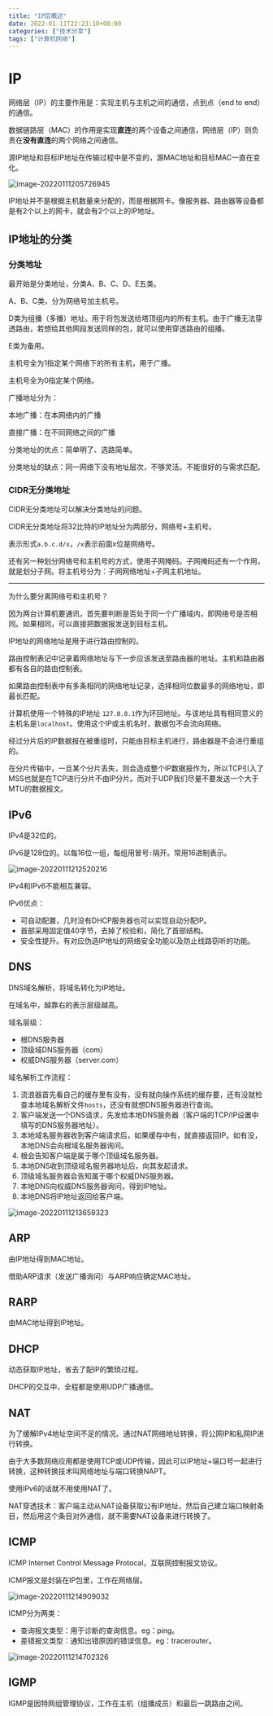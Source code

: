 ```yaml
---
title: "IP层概述"
date: 2022-01-11T22:23:10+08:00
categories: ["技术分享"]
tags: ["计算机网络"]
---
```


# IP

网络层（IP）的主要作用是：实现主机与主机之间的通信，点到点（end to end）的通信。

数据链路层（MAC）的作用是实现**直连**的两个设备之间通信，网络层（IP）则负责在**没有直连**的两个网络之间通信。

源IP地址和目标IP地址在传输过程中是不变的，源MAC地址和目标MAC一直在变化。

![image-20220111205726945](https://tva1.sinaimg.cn/large/008i3skNly1gya13dl0xsj31gq0qktcf.jpg)

IP地址并不是根据主机数量来分配的，而是根据网卡。像服务器、路由器等设备都是有2个以上的网卡，就会有2个以上的IP地址。

## IP地址的分类

### 分类地址

最开始是分类地址，分类A、B、C、D、E五类。

A、B、C类，分为网络号加主机号。

D类为组播（多播）地址。用于将包发送给塔顶组内的所有主机。由于广播无法穿透路由，若想给其他网段发送同样的包，就可以使用穿透路由的组播。

E类为备用。



主机号全为1指定某个网络下的所有主机，用于广播。

主机号全为0指定某个网络。



广播地址分为：

本地广播：在本网络内的广播

直接广播：在不同网络之间的广播



分类地址的优点：简单明了、选路简单。

分类地址的缺点：同一网络下没有地址层次，不够灵活。不能很好的与需求匹配。

### CIDR无分类地址

CIDR无分类地址可以解决分类地址的问题。

CIDR无分类地址将32比特的IP地址分为两部分，网络号+主机号。

表示形式`a.b.c.d/x`，`/x`表示前面x位是网络号。

还有另一种划分网络号和主机号的方式，使用子网掩码。子网掩码还有一个作用，就是划分子网。将主机号分为：子网网络地址+子网主机地址。



---

为什么要分离网络号和主机号？

因为两台计算机要通讯，首先要判断是否处于同一个广播域内，即网络号是否相同。如果相同，可以直接把数据报发送到目标主机。



IP地址的网络地址是用于进行路由控制的。

路由控制表记中记录着网络地址与下一步应该发送至路由器的地址。主机和路由器都有各自的路由控制表。

如果路由控制表中有多条相同的网络地址记录，选择相同位数最多的网络地址，即最长匹配。



计算机使用一个特殊的IP地址 `127.0.0.1`作为环回地址。与该地址具有相同意义的主机名是`localhost`。使用这个IP或主机名时，数据包不会流向网络。



经过分片后的IP数据报在被重组时，只能由目标主机进行，路由器是不会进行重组的。

在分片传输中，一旦某个分片丢失，则会造成整个IP数据报作为，所以TCP引入了MSS也就是在TCP进行分片不由IP分片。而对于UDP我们尽量不要发送一个大于MTU的数据报文。

## IPv6

IPv4是32位的。

IPv6是128位的。以每16位一组，每组用冒号`:`隔开。常用16进制表示。

![image-20220111212520216](https://tva1.sinaimg.cn/large/008i3skNly1gya1we8yb4j31gi0i0n0n.jpg)

IPv4和IPv6不能相互兼容。



IPv6优点：

- 可自动配置，几时没有DHCP服务器也可以实现自动分配IP。
- 首部采用固定值40字节，去掉了校验和，简化了首部结构。
- 安全性提升。有对应伪造IP地址的网络安全功能以及防止线路窃听的功能。

## DNS

DNS域名解析，将域名转化为IP地址。

在域名中，越靠右的表示层级越高。



域名层级：

- 根DNS服务器
- 顶级域DNS服务器（com）
- 权威DNS服务器（server.com）



域名解析工作流程：

1. 流浪器首先看自己的缓存里有没有，没有就向操作系统的缓存要，还有没就检查本地域名解析文件`hosts`，还没有就想DNS服务器进行查询。
2. 客户端发送一个DNS请求，先发给本地DNS服务器（客户端的TCP/IP设置中填写的DNS服务器地址）。
3. 本地域名服务器收到客户端请求后，如果缓存中有，就直接返回IP。如有没，本地DNS会向根域名服务器询问。
4. 根会告知客户端是属于哪个顶级域名服务器。
5. 本地DNS收到顶级域名服务器地址后，向其发起请求。
6. 顶级域名服务器会告知属于哪个权威DNS服务器。
7. 本地DNS向权威DNS服务器询问，得到IP地址。
8. 本地DNS将IP地址返回给客户端。

![image-20220111213659323](https://tva1.sinaimg.cn/large/008i3skNly1gya28ilwxsj315m0u078n.jpg)

## ARP

由IP地址得到MAC地址。

借助ARP请求（发送广播询问）与ARP响应确定MAC地址。

## RARP

由MAC地址得到IP地址。

## DHCP

动态获取IP地址，省去了配IP的繁琐过程。

DHCP的交互中，全程都是使用UDP广播通信。

## NAT

为了缓解IPv4地址空间不足的情况。通过NAT网络地址转换，将公网IP和私网IP进行转换。

由于大多数网络应用都是使用TCP或UDP传输，因此可以IP地址+端口号一起进行转换，这种转换技术叫网络地址与端口转换NAPT。

使用IPv6的话就不用使用NAT了。

NAT穿透技术：客户端主动从NAT设备获取公有IP地址，然后自己建立端口映射条目，然后用这个条目对外通信，就不需要NAT设备来进行转换了。

## ICMP

ICMP Internet Control Message Protocal，互联网控制报文协议。

ICMP报文是封装在IP包里，工作在网络层。

![image-20220111214909032](https://tva1.sinaimg.cn/large/008i3skNly1gya2l63xzvj30t209c0t6.jpg)

ICMP分为两类：

- 查询报文类型：用于诊断的查询信息。eg：ping。
- 差错报文类型：通知出错原因的错误信息。eg：tracerouter。

![image-20220111214702326](https://tva1.sinaimg.cn/large/008i3skNly1gya2iz3g67j31680u0gq5.jpg)

## IGMP

IGMP是因特网组管理协议，工作在主机（组播成员）和最后一跳路由之间。
